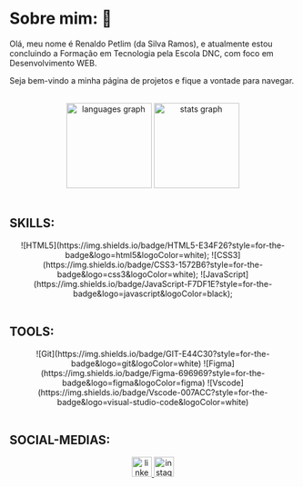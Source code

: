 # Sobre mim: 🎸

Olá, meu nome é Renaldo Petlim (da Silva Ramos), e atualmente estou concluindo a Formação em Tecnologia pela Escola DNC, com foco em Desenvolvimento WEB.

Seja bem-vindo a minha página de projetos e fique a vontade para navegar.

<br>
   <div align="center">
      <img src="https://github-readme-stats.vercel.app/api/top-langs?username=renaldopetlim&locale=pt-br&hide_title=false&layout=compact&card_width=320&langs_count=5&theme=dracula&hide_border=false" height="150" alt="languages graph"/>
      <img src="https://github-readme-stats.vercel.app/api?username=renaldopetlim&hide_title=false&hide_rank=false&show_icons=true&include_all_commits=true&count_private=true&disable_animations=false&theme=dracula&locale=pt-br&hide_border=false" height="150" alt="stats graph"/>
   </div>

<br>

## SKILLS:
   <div align="center">
      ![HTML5](https://img.shields.io/badge/HTML5-E34F26?style=for-the-badge&logo=html5&logoColor=white);
      ![CSS3](https://img.shields.io/badge/CSS3-1572B6?style=for-the-badge&logo=css3&logoColor=white);
      ![JavaScript](https://img.shields.io/badge/JavaScript-F7DF1E?style=for-the-badge&logo=javascript&logoColor=black);
   </div>

<br>

## TOOLS:
   <div align="center">
      ![Git](https://img.shields.io/badge/GIT-E44C30?style=for-the-badge&logo=git&logoColor=white)
      ![Figma](https://img.shields.io/badge/Figma-696969?style=for-the-badge&logo=figma&logoColor=figma)
      ![Vscode](https://img.shields.io/badge/Vscode-007ACC?style=for-the-badge&logo=visual-studio-code&logoColor=white)   
   </div>

<br>

## SOCIAL-MEDIAS:
   <div align="center"> 
     <a href="https://www.linkedin.com/in/renaldopetlim/" target="_blank">
       <img src="https://img.shields.io/static/v1?message=LinkedIn&logo=linkedin&label=&color=0e76a8&logoColor=white&labelColor=&style=for-the-badge" height="35" alt="linkedin logo"/>
     </a> 
     <a href="https://www.instagram.com/renaldopetlim" target="_blank">
        <img src="https://img.shields.io/static/v1?message=Instagram&logo=instagram&label=&color=833AB4&logoColor=white&labelColor=&style=for-the-badge" height="35" alt="instagram logo"/>
     </a>
   </div>
